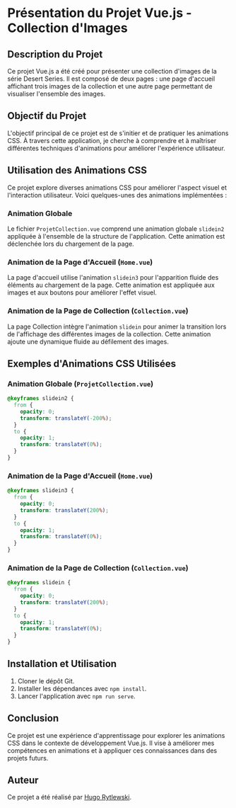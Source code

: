 # Présentation du Projet Vue.js - Collection d'Images

## Description du Projet

Ce projet Vue.js a été créé pour présenter une collection d'images de la série Desert Series. Il est composé de deux pages : une page d'accueil affichant trois images de la collection et une autre page permettant de visualiser l'ensemble des images.

## Objectif du Projet

L'objectif principal de ce projet est de s'initier et de pratiquer les animations CSS. À travers cette application, je cherche à comprendre et à maîtriser différentes techniques d'animations pour améliorer l'expérience utilisateur.

## Utilisation des Animations CSS

Ce projet explore diverses animations CSS pour améliorer l'aspect visuel et l'interaction utilisateur. Voici quelques-unes des animations implémentées :

### Animation Globale

Le fichier `ProjetCollection.vue` comprend une animation globale `slidein2` appliquée à l'ensemble de la structure de l'application. Cette animation est déclenchée lors du chargement de la page.

### Animation de la Page d'Accueil (`Home.vue`)

La page d'accueil utilise l'animation `slidein3` pour l'apparition fluide des éléments au chargement de la page. Cette animation est appliquée aux images et aux boutons pour améliorer l'effet visuel.

### Animation de la Page de Collection (`Collection.vue`)

La page Collection intègre l'animation `slidein` pour animer la transition lors de l'affichage des différentes images de la collection. Cette animation ajoute une dynamique fluide au défilement des images.

## Exemples d'Animations CSS Utilisées

### Animation Globale (`ProjetCollection.vue`)

```css
@keyframes slidein2 {
  from {
    opacity: 0;
    transform: translateY(-200%);
  }
  to {
    opacity: 1;
    transform: translateY(0%);
  }
}
```

### Animation de la Page d'Accueil (`Home.vue`)

```css
@keyframes slidein3 {
  from {
    opacity: 0;
    transform: translateY(200%);
  }
  to {
    opacity: 1;
    transform: translateY(0%);
  }
}
```

### Animation de la Page de Collection (`Collection.vue`)

```css
@keyframes slidein {
  from {
    opacity: 0;
    transform: translateY(200%);
  }
  to {
    opacity: 1;
    transform: translateY(0%);
  }
}
```

## Installation et Utilisation

1. Cloner le dépôt Git.
2. Installer les dépendances avec `npm install`.
3. Lancer l'application avec `npm run serve`.

## Conclusion

Ce projet est une expérience d'apprentissage pour explorer les animations CSS dans le contexte de développement Vue.js. Il vise à améliorer mes compétences en animations et à appliquer ces connaissances dans des projets futurs.

## Auteur

Ce projet a été réalisé par [Hugo Rytlewski](https://www.linkedin.com/in/hugo-rytlewski-b06841281/).
